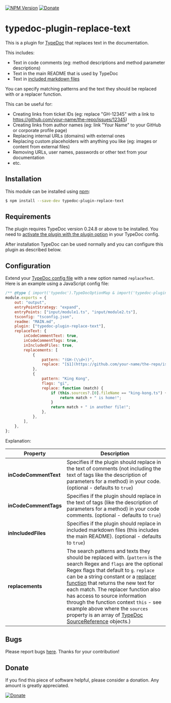 [![NPM Version](https://badge.fury.io/js/typedoc-plugin-replace-text.svg)](https://badge.fury.io/js/typedoc-plugin-replace-text) [![Donate](https://img.shields.io/badge/Donate-PayPal-green.svg)](https://www.paypal.com/cgi-bin/webscr?cmd=_s-xclick&hosted_button_id=67UU75EUH4S8A)

# typedoc-plugin-replace-text

This is a plugin for [TypeDoc](https://github.com/TypeStrong/typedoc) that replaces text in the documentation.

This includes:

-   Text in code comments (eg: method descriptions and method parameter descriptions)
-   Text in the main README that is used by TypeDoc
-   Text in [included markdown files](https://typedoc.org/guides/options/#includes)

You can specify matching patterns and the text they should be replaced with or a replacer function.

This can be useful for:

-   Creating links from ticket IDs (eg: replace "GH-12345" with a link to https://github.com/your-name/the-repo/issues/12345)
-   Creating links from author names (eg: link "Your Name" to your GitHub or corporate profile page)
-   Replacing internal URLs (domains) with external ones
-   Replacing custom placeholders with anything you like (eg: images or content from external files)
-   Removing URLs, user names, passwords or other text from your documentation
-   etc.

## Installation

This module can be installed using [npm](https://www.npmjs.com/package/typedoc-plugin-replace-text):

```sh
$ npm install --save-dev typedoc-plugin-replace-text
```

## Requirements

The plugin requires TypeDoc version 0.24.8 or above to be installed. You need to [activate the plugin with the plugin option](https://typedoc.org/options/configuration/#plugin) in your TypeDoc config.

After installation TypeDoc can be used normally and you can configure this plugin as described below.

## Configuration

Extend your [TypeDoc config file](https://typedoc.org/options/configuration/) with a new option named `replaceText`. Here is an example using a JavaScript config file:

```js
/** @type { import('typedoc').TypeDocOptionMap & import('typedoc-plugin-replace-text').Config } */
module.exports = {
    out: "output",
    entryPointStrategy: "expand",
    entryPoints: ["input/module1.ts", "input/module2.ts"],
    tsconfig: "tsconfig.json",
    readme: "MAIN.md",
    plugin: ["typedoc-plugin-replace-text"],
    replaceText: {
        inCodeCommentText: true,
        inCodeCommentTags: true,
        inIncludedFiles: true,
        replacements: [
            {
                pattern: "(GH-(\\d+))",
                replace: "[$1](https://github.com/your-name/the-repo/issues/$2)"
            },
            {
                pattern: "King Kong",
                flags: "gi",
                replace: function (match) {
                    if (this.sources?.[0].fileName == "king-kong.ts") {
                        return match + " is home!";
                    }
                    return match + " in another file!";
                },
            },
        ],
    },
};
```

Explanation:

| Property              | Description                                                                   |
| --------------------- | ----------------------------------------------------------------------------- |
| **inCodeCommentText** | Specifies if the plugin should replace in the text of comments (not including the text of tags like the description of parameters for a method) in your code. (optional - defaults to `true`) |
| **inCodeCommentTags** | Specifies if the plugin should replace in the text of tags (like the description of parameters for a method) in your code comments. (optional - defaults to `true`) |
| **inIncludedFiles**   | Specifies if the plugin should replace in included markdown files (this includes the main README). (optional - defaults to `true`) |
| **replacements**      | The search patterns and texts they should be replaced with. (`pattern` is the search Regex and `flags` are the optional Regex flags that default to `g`. `replace` can be a string constant or a [replacer function](https://developer.mozilla.org/en-US/docs/Web/JavaScript/Reference/Global_Objects/String/replace#specifying_a_function_as_the_replacement) that returns the new text for each match. The replacer function also has access to source information through the function context `this` - see example above where the `sources` property is an array of [TypeDoc SourceReference](https://typedoc.org/api/classes/Models.SourceReference.html) objects.) |

## Bugs

Please report bugs [here](https://github.com/krisztianb/typedoc-plugin-replace-text/issues).
Thanks for your contribution!

## Donate

If you find this piece of software helpful, please consider a donation. Any amount is greatly appreciated.

[![Donate](https://img.shields.io/badge/Donate-PayPal-green.svg)](https://www.paypal.com/cgi-bin/webscr?cmd=_s-xclick&hosted_button_id=67UU75EUH4S8A)
